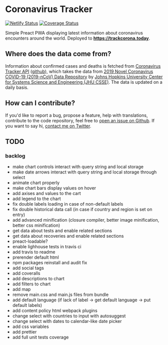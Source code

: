 # Coronavirus Tracker
[![Netlify Status](https://api.netlify.com/api/v1/badges/98c27b94-6dce-4af4-90a4-312a64ef540e/deploy-status)](https://app.netlify.com/sites/amazing-morse-5b1303/deploys) [![Coverage Status](https://coveralls.io/repos/github/soofka/coronavirus-tracker/badge.svg)](https://coveralls.io/github/soofka/coronavirus-tracker)

Simple Preact PWA displaying latest information about coronavirus encounters around the world. Deployed to **https://trackcorona.today**.

## Where does the data come from?
Information about confirmed cases and deaths is fetched from [Coronavirus Tracker API](https://coronavirus-tracker-api.herokuapp.com/) ([github](https://github.com/ExpDev07/coronavirus-tracker-api)), which takes the data from [2019 Novel Coronavirus COVID-19 (2019-nCoV) Data Repository](https://github.com/CSSEGISandData/COVID-19) by [Johns Hopkins University Center for Systems Science and Engineering (JHU CSSE)](https://systems.jhu.edu/). The data is updated on a daily basis.

## How can I contribute?
If you'd like to report a bug, propose a feature, help with translations, contribute to the code repository, feel free to [open an issue on Github](https://github.com/soofka/coronavirus-tracker/issues/new). If you want to say hi, [contact me on Twitter](https://twitter.com/pansoofka).

## TODO
### backlog
- make chart controls interact with query string and local storage
- make date arrows interact with query string and local storage through select
- animate chart properly
- make chart bars display values on hover
- add axises and values to the cart
- add legend to the chart
- fix double labels loading in case of non-default labels
- fix double historical data call (in case if country and region is set on entry)
- add advanced minification (closure compiler, better image minification, better css minification)
- get data about tests and enable related sections
- get data about recoveries and enable related sections
- preact-loadable?
- enable lighhouse tests in travis ci
- add travis to readme
- prerender default html
- npm packages reinstall and audit fix
- add social tags
- add coveralls
- add descriptions to chart
- add filters to chart
- add map
- remove main.css and main.js files from bundle
- add default language (if lack of label -> get default language -> put default labels)
- add content policy html webpack plugins
- change select with countries to input with autosuggest
- change select with dates to calendar-like date picker
- add css variables
- add prettier
- add full unit tests coverage